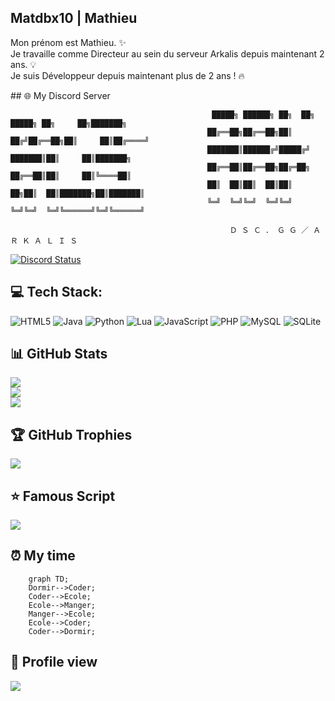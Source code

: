 ## Matdbx10 | Mathieu

<p> Mon prénom est Mathieu. ✨ <br> 
Je travaille comme Directeur au sein du serveur Arkalis depuis maintenant 2 ans. 💡 <br> 
Je suis Développeur depuis maintenant plus de 2 ans ! 🔥</p>
## 🌐 My Discord Server


                                                 █████╗ ██████╗ ██╗  ██╗ █████╗ ██╗     ██╗███████╗
                                                ██╔══██╗██╔══██╗██║ ██╔╝██╔══██╗██║     ██║██╔════╝
                                                ███████║██████╔╝█████╔╝ ███████║██║     ██║███████╗
                                                ██╔══██║██╔══██╗██╔═██╗ ██╔══██║██║     ██║╚════██║
                                                ██║  ██║██║  ██║██║  ██╗██║  ██║███████╗██║███████║
                                                ╚═╝  ╚═╝╚═╝  ╚═╝╚═╝  ╚═╝╚═╝  ╚═╝╚══════╝╚═╝╚══════╝
                                                   
                                                     Ｄ Ｓ Ｃ ． Ｇ Ｇ ／ Ａ Ｒ Ｋ Ａ Ｌ Ｉ Ｓ 
<a href="https://discord.gg/uk7ww4QMn6" title=""><img alt="Discord Status" src="https://discordapp.com/api/guilds/996791677287157791/widget.png"></a>
## 💻 Tech Stack:
![HTML5](https://img.shields.io/badge/html5-%23E34F26.svg?style=flat&logo=html5&logoColor=white) ![Java](https://img.shields.io/badge/java-%23ED8B00.svg?style=flat&logo=java&logoColor=white) ![Python](https://img.shields.io/badge/python-3670A0?style=flat&logo=python&logoColor=ffdd54) ![Lua](https://img.shields.io/badge/lua-%232C2D72.svg?style=flat&logo=lua&logoColor=white) ![JavaScript](https://img.shields.io/badge/javascript-%23323330.svg?style=flat&logo=javascript&logoColor=%23F7DF1E) ![PHP](https://img.shields.io/badge/php-%23777BB4.svg?style=flat&logo=php&logoColor=white) ![MySQL](https://img.shields.io/badge/mysql-%2300f.svg?style=flat&logo=mysql&logoColor=white) ![SQLite](https://img.shields.io/badge/sqlite-%2307405e.svg?style=flat&logo=sqlite&logoColor=white)
## 📊 GitHub Stats
![](https://github-readme-stats.vercel.app/api?username=Matdbx10&theme=dark&hide_border=true&include_all_commits=false&count_private=false)<br/>
![](https://github-readme-streak-stats.herokuapp.com/?user=Matdbx10&theme=dark&hide_border=true)<br/>
![](https://github-readme-stats.vercel.app/api/top-langs/?username=Matdbx10&theme=dark&hide_border=true&include_all_commits=false&count_private=false&layout=compact)
## 🏆 GitHub Trophies
![](https://github-profile-trophy.vercel.app/?username=Matdbx10&theme=darkhub&no-frame=true&no-bg=false&margin-w=4)
## ⭐️ Famous Script
![](https://github-readme-stats.vercel.app/api/pin/?username=Matdbx10&theme=dark&repo=mAdmin&hide_border=true)
## ⏰ My time
```mermaid 
    graph TD;
    Dormir-->Coder;
    Coder-->Ecole;
    Ecole-->Manger;
    Manger-->Ecole;
    Ecole-->Coder;
    Coder-->Dormir;
```
## 👀 Profile view
![](https://profile-counter.glitch.me/Matdbx10/count.svg)
